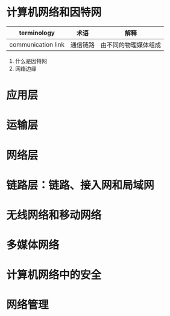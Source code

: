 # 计算机网络和因特网
terminology|术语|解释
------|-----|------
communication link|通信链路|由不同的物理媒体组成
1. 什么是因特网
2. 网络边缘
# 应用层
# 运输层
# 网络层
# 链路层：链路、接入网和局域网
# 无线网络和移动网络
# 多媒体网络
# 计算机网络中的安全
# 网络管理
